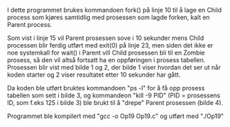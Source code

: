 I dette programmet brukes kommandoen fork() på linje 10 til å lage en Child process som kjøres samtidlig med prosessen som lagde forken, kalt en Parent process. 

Som vist i linje 15 vil Parent prosessen sove i 10 sekunder mens Child processen blir ferdig utført med exit(0) på linje 23, men siden det ikke er noe systemkall for wait() i Parent vill Child prosessen bli til en Zombie prosess, så den vil altså fortsatt ha en oppføringen i prosess tabellen. Prosessen blir vist med bilde 1 og 2, der bilde 1 viser hvordan det ser ut når koden starter og 2 viser resultatet etter 10 sekunder har gått.

Da koden ble utført bruktes kommandoen "ps -l" for å få opp prosess tabellen som sett i bilde 3, og kommandeon "kill -9 PID" (PID = prosessens ID, som f.eks 125 i bilde 3) ble brukt til å "drepe" Parent prosessen (bilde 4). 

Programmet ble kompilert med "gcc -o Op19 Op19.c" og utført med "./Op19"
